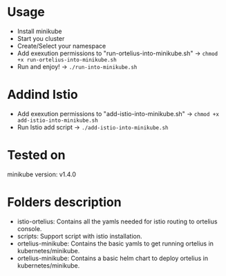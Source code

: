 # Usage

- Install minikube
- Start you cluster
- Create/Select your namespace
- Add exexution permissions to "run-ortelius-into-minikube.sh" -> ```chmod +x run-ortelius-into-minikube.sh```
- Run and enjoy! -> ```./run-into-minikube.sh```

# Addind Istio

- Add exexution permissions to "add-istio-into-minikube.sh" -> ```chmod +x add-istio-into-minikube.sh```
- Run Istio add script -> ```./add-istio-into-minikube.sh```

# Tested on
minikube version: v1.4.0

# Folders description

- istio-ortelius: Contains all the yamls needed for istio routing to ortelius console.
- scripts: Support script with istio installation.
- ortelius-minikube: Contains the basic yamls to get running ortelius in kubernetes/minikube.
- ortelius-minikube: Contains a basic helm chart to deploy ortelius in kubernetes/minikube.
